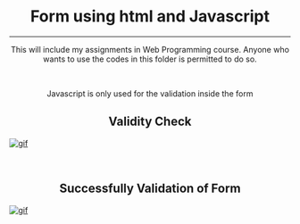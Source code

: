 <h1 align="center">Form using html and Javascript</h1>
<hr align="center">
<p align="center">This will include my assignments in Web Programming course. Anyone who wants to use the codes in this folder is permitted to do so.</p>
<br align="center">
<p align="center">Javascript is only used for the validation inside the form
<br align="center">

<h2 align="center">Validity Check</h2>
<a href="https://im3.ezgif.com/tmp/ezgif-3-64a69d970720.gif" align="center"><img src="https://im3.ezgif.com/tmp/ezgif-3-64a69d970720.gif" title="gif" align="center"/ ></a>
</p>
<br>

<h2 align="center">Successfully Validation of Form</h2>
<a href="https://im3.ezgif.com/tmp/ezgif-3-9c02c3c18fdd.gif"><img src="https://im3.ezgif.com/tmp/ezgif-3-9c02c3c18fdd.gif" title="gif" align="center"/></a>
